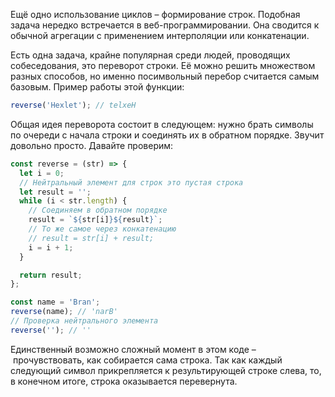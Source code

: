 
Ещё одно использование циклов – формирование строк. Подобная задача нередко встречается в веб-программировании. Она сводится к обычной агрегации с применением интерполяции или конкатенации.

Есть одна задача, крайне популярная среди людей, проводящих собеседования, это переворот строки. Её можно решить множеством разных способов, но именно посимвольный перебор считается самым базовым. Пример работы этой функции:

```javascript
reverse('Hexlet'); // telxeH
```

Общая идея переворота состоит в следующем: нужно брать символы по очереди с начала строки и соединять их в обратном порядке. Звучит довольно просто. Давайте проверим:

```javascript
const reverse = (str) => {
  let i = 0;
  // Нейтральный элемент для строк это пустая строка
  let result = '';
  while (i < str.length) {
    // Соединяем в обратном порядке
    result = `${str[i]}${result}`;
    // То же самое через конкатенацию
    // result = str[i] + result;
    i = i + 1;
  }

  return result;
};

const name = 'Bran';
reverse(name); // 'narB'
// Проверка нейтрального элемента
reverse(''); // ''
```

Единственный возможно сложный момент в этом коде – прочувствовать, как собирается сама строка. Так как каждый следующий символ прикрепляется к результирующей строке слева, то, в конечном итоге, строка оказывается перевернута.
